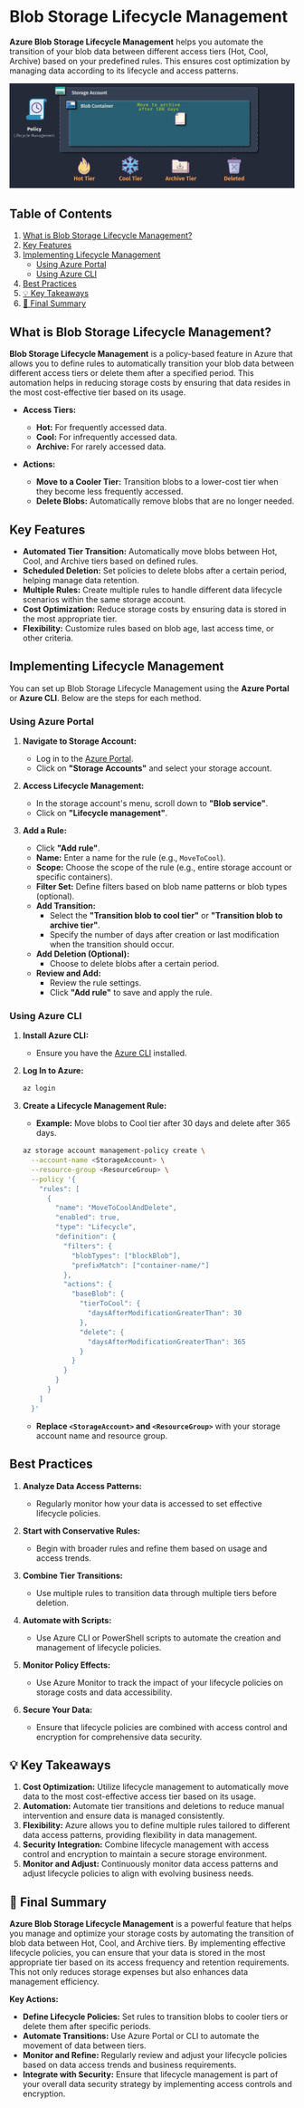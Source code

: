 # Blob Storage Lifecycle Management

**Azure Blob Storage Lifecycle Management** helps you automate the transition of your blob data between different access tiers (Hot, Cool, Archive) based on your predefined rules. This ensures cost optimization by managing data according to its lifecycle and access patterns.

![Azure Blob Storage Lifecycle Management](image.png)

## Table of Contents

1. [What is Blob Storage Lifecycle Management?](#what-is-blob-storage-lifecycle-management)
2. [Key Features](#key-features)
3. [Implementing Lifecycle Management](#implementing-lifecycle-management)
   - [Using Azure Portal](#using-azure-portal)
   - [Using Azure CLI](#using-azure-cli)
4. [Best Practices](#best-practices)
5. [💡 Key Takeaways](#-key-takeaways)
6. [📌 Final Summary](#-final-summary)

## What is Blob Storage Lifecycle Management?

**Blob Storage Lifecycle Management** is a policy-based feature in Azure that allows you to define rules to automatically transition your blob data between different access tiers or delete them after a specified period. This automation helps in reducing storage costs by ensuring that data resides in the most cost-effective tier based on its usage.

- **Access Tiers:**

  - **Hot:** For frequently accessed data.
  - **Cool:** For infrequently accessed data.
  - **Archive:** For rarely accessed data.

- **Actions:**
  - **Move to a Cooler Tier:** Transition blobs to a lower-cost tier when they become less frequently accessed.
  - **Delete Blobs:** Automatically remove blobs that are no longer needed.

## Key Features

- **Automated Tier Transition:** Automatically move blobs between Hot, Cool, and Archive tiers based on defined rules.
- **Scheduled Deletion:** Set policies to delete blobs after a certain period, helping manage data retention.
- **Multiple Rules:** Create multiple rules to handle different data lifecycle scenarios within the same storage account.
- **Cost Optimization:** Reduce storage costs by ensuring data is stored in the most appropriate tier.
- **Flexibility:** Customize rules based on blob age, last access time, or other criteria.

## Implementing Lifecycle Management

You can set up Blob Storage Lifecycle Management using the **Azure Portal** or **Azure CLI**. Below are the steps for each method.

### Using Azure Portal

1. **Navigate to Storage Account:**

   - Log in to the [Azure Portal](https://portal.azure.com/).
   - Click on **"Storage Accounts"** and select your storage account.

2. **Access Lifecycle Management:**

   - In the storage account's menu, scroll down to **"Blob service"**.
   - Click on **"Lifecycle management"**.

3. **Add a Rule:**
   - Click **"Add rule"**.
   - **Name:** Enter a name for the rule (e.g., `MoveToCool`).
   - **Scope:** Choose the scope of the rule (e.g., entire storage account or specific containers).
   - **Filter Set:** Define filters based on blob name patterns or blob types (optional).
   - **Add Transition:**
     - Select the **"Transition blob to cool tier"** or **"Transition blob to archive tier"**.
     - Specify the number of days after creation or last modification when the transition should occur.
   - **Add Deletion (Optional):**
     - Choose to delete blobs after a certain period.
   - **Review and Add:**
     - Review the rule settings.
     - Click **"Add rule"** to save and apply the rule.

### Using Azure CLI

1. **Install Azure CLI:**

   - Ensure you have the [Azure CLI](https://docs.microsoft.com/cli/azure/install-azure-cli) installed.

2. **Log In to Azure:**

   ```bash
   az login
   ```

3. **Create a Lifecycle Management Rule:**
   - **Example:** Move blobs to Cool tier after 30 days and delete after 365 days.
   ```bash
   az storage account management-policy create \
     --account-name <StorageAccount> \
     --resource-group <ResourceGroup> \
     --policy '{
       "rules": [
         {
           "name": "MoveToCoolAndDelete",
           "enabled": true,
           "type": "Lifecycle",
           "definition": {
             "filters": {
               "blobTypes": ["blockBlob"],
               "prefixMatch": ["container-name/"]
             },
             "actions": {
               "baseBlob": {
                 "tierToCool": {
                   "daysAfterModificationGreaterThan": 30
                 },
                 "delete": {
                   "daysAfterModificationGreaterThan": 365
                 }
               }
             }
           }
         }
       ]
     }'
   ```
   - **Replace `<StorageAccount>` and `<ResourceGroup>`** with your storage account name and resource group.

## Best Practices

1. **Analyze Data Access Patterns:**

   - Regularly monitor how your data is accessed to set effective lifecycle policies.

2. **Start with Conservative Rules:**

   - Begin with broader rules and refine them based on usage and access trends.

3. **Combine Tier Transitions:**

   - Use multiple rules to transition data through multiple tiers before deletion.

4. **Automate with Scripts:**

   - Use Azure CLI or PowerShell scripts to automate the creation and management of lifecycle policies.

5. **Monitor Policy Effects:**

   - Use Azure Monitor to track the impact of your lifecycle policies on storage costs and data accessibility.

6. **Secure Your Data:**
   - Ensure that lifecycle policies are combined with access control and encryption for comprehensive data security.

## 💡 Key Takeaways

1. **Cost Optimization:** Utilize lifecycle management to automatically move data to the most cost-effective access tier based on its usage.
2. **Automation:** Automate tier transitions and deletions to reduce manual intervention and ensure data is managed consistently.
3. **Flexibility:** Azure allows you to define multiple rules tailored to different data access patterns, providing flexibility in data management.
4. **Security Integration:** Combine lifecycle management with access control and encryption to maintain a secure storage environment.
5. **Monitor and Adjust:** Continuously monitor data access patterns and adjust lifecycle policies to align with evolving business needs.

## 📌 Final Summary

**Azure Blob Storage Lifecycle Management** is a powerful feature that helps you manage and optimize your storage costs by automating the transition of blob data between Hot, Cool, and Archive tiers. By implementing effective lifecycle policies, you can ensure that your data is stored in the most appropriate tier based on its access frequency and retention requirements. This not only reduces storage expenses but also enhances data management efficiency.

**Key Actions:**

- **Define Lifecycle Policies:** Set rules to transition blobs to cooler tiers or delete them after specific periods.
- **Automate Transitions:** Use Azure Portal or CLI to automate the movement of data between tiers.
- **Monitor and Refine:** Regularly review and adjust your lifecycle policies based on data access trends and business requirements.
- **Integrate with Security:** Ensure that lifecycle management is part of your overall data security strategy by implementing access controls and encryption.
